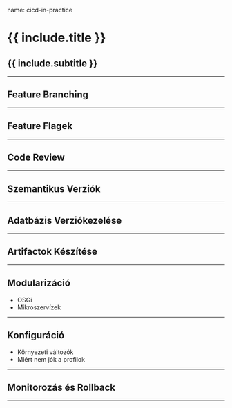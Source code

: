 name: cicd-in-practice

# {{ include.title }}
## {{ include.subtitle }}

---

## Feature Branching

---

## Feature Flagek

---

## Code Review

---

## Szemantikus Verziók

---

## Adatbázis Verziókezelése

---

## Artifactok Készítése

---

## Modularizáció

- OSGi
- Mikroszervízek

---

## Konfiguráció

- Környezeti változók
- Miért nem jók a profilok

---

## Monitorozás és Rollback

---